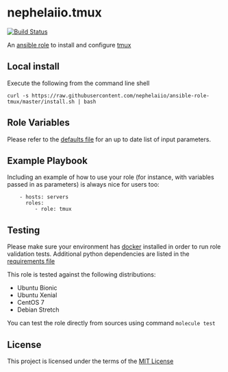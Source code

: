 # nephelaiio.tmux

[![Build Status](https://travis-ci.org/nephelaiio/ansible-role-tmux.svg?branch=master)](https://travis-ci.org/nephelaiio/ansible-role-tmux)

An [ansible role](https://galaxy.ansible.com/nephelaiio/tmux) to install and configure [tmux](https://tmux.github.io)

## Local install

Execute the following from the command line shell

```
curl -s https://raw.githubusercontent.com/nephelaiio/ansible-role-tmux/master/install.sh | bash
```

## Role Variables

Please refer to the [defaults file](/defaults/main.yml) for an up to date list of input parameters.

## Example Playbook

Including an example of how to use your role (for instance, with variables passed in as parameters) is always nice for users too:

```
    - hosts: servers
      roles:
         - role: tmux
```

## Testing

Please make sure your environment has [docker](https://www.docker.com) installed in order to run role validation tests. Additional python dependencies are listed in the [requirements file](https://github.com/nephelaiio/ansible-role-requirements/blob/master/requirements.txt)

This role is tested against the following distributions:

  * Ubuntu Bionic
  * Ubuntu Xenial
  * CentOS 7
  * Debian Stretch

You can test the role directly from sources using command ` molecule test `

## License

This project is licensed under the terms of the [MIT License](/LICENSE)
